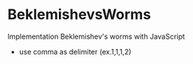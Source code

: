 # BeklemishevsWorms
Implementation Beklemishev's worms with JavaScript
- use comma as delimiter (ex.1,1,1,2)
